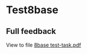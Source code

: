 # Test8base
## Full feedback
View to file
[8base test-task.pdf](https://github.com/NikitaSemenovV/Test8base/files/8086620/8base.test-task.pdf)
